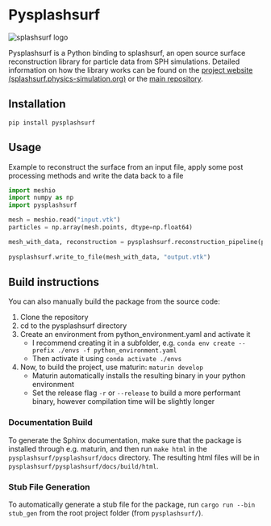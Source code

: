 # Pysplashsurf

![splashsurf logo](https://raw.githubusercontent.com/InteractiveComputerGraphics/splashsurf/main/logos/logo_small.svg "splashsurf")

Pysplashsurf is a Python binding to splashsurf, an open source surface reconstruction library for particle data from SPH simulations. Detailed information on how the library works can be found on the [project website (splashsurf.physics-simulation.org)](https://splashsurf.physics-simulation.org/) or the [main repository](https://github.com/InteractiveComputerGraphics/splashsurf).

## Installation
```
pip install pysplashsurf
```

## Usage
Example to reconstruct the surface from an input file, apply some post processing methods and write the data back to a file
```python
import meshio
import numpy as np
import pysplashsurf

mesh = meshio.read("input.vtk")
particles = np.array(mesh.points, dtype=np.float64)

mesh_with_data, reconstruction = pysplashsurf.reconstruction_pipeline(particles, particle_radius=0.025, rest_density=1000.0, smoothing_length=2.0, cube_size=0.5, iso_surface_threshold=0.6, mesh_smoothing_weights=True, mesh_smoothing_weights_normalization=13.0, mesh_smoothing_iters=25, normals_smoothing_iters=10, mesh_cleanup=True, decimate_barnacles=True, compute_normals=True, output_raw_normals=True, subdomain_grid=True, subdomain_num_cubes_per_dim=64, output_mesh_smoothing_weights=True)
    
pysplashsurf.write_to_file(mesh_with_data, "output.vtk")
```

## Build instructions
You can also manually build the package from the source code:
1. Clone the repository
2. cd to the pysplashsurf directory
3. Create an environment from python_environment.yaml and activate it
    - I recommend creating it in a subfolder, e.g.
    ```conda env create --prefix ./envs -f python_environment.yaml```
    - Then activate it using `conda activate ./envs`
4. Now, to build the project, use maturin: `maturin develop`
    - Maturin automatically installs the resulting binary in your python environment
    - Set the release flag `-r` or `--release` to build a more performant binary, however compilation time will be slightly longer

### Documentation Build
To generate the Sphinx documentation, make sure that the package is installed through e.g. maturin, and then run `make html` in the `pysplashsurf/pysplashsurf/docs` directory. The resulting html files will be in `pysplashsurf/pysplashsurf/docs/build/html`.

### Stub File Generation
To automatically generate a stub file for the package, run `cargo run --bin stub_gen` from the root project folder (from `pysplashsurf/`).